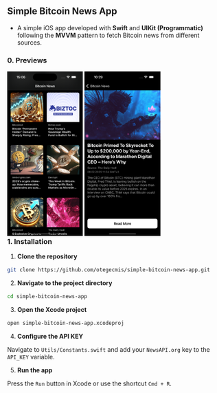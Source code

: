 ## Simple Bitcoin News App

- A simple iOS app developed with **Swift** and **UIKit (Programmatic)** following the **MVVM** pattern to fetch Bitcoin news from different sources.

### 0. Previews

<div style="float: left;">
    <img src=".github/previews/1.png" style="width: 35%;" />
    <img src=".github/previews/2.png" style="width: 35%;" />
</div>

### 1. Installation

1. **Clone the repository**

```sh
git clone https://github.com/otegecmis/simple-bitcoin-news-app.git
```

2. **Navigate to the project directory**

```sh
cd simple-bitcoin-news-app
```

3. **Open the Xcode project**

```sh
open simple-bitcoin-news-app.xcodeproj
```

4. **Configure the API KEY**

Navigate to `Utils/Constants.swift` and add your `NewsAPI.org` key to the `API_KEY` variable.

5. **Run the app**

Press the `Run` button in Xcode or use the shortcut `Cmd + R`.
